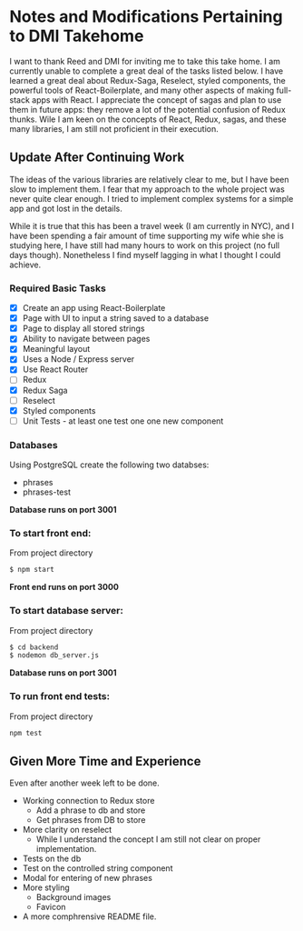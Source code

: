 # Notes and Modifications Pertaining to DMI Takehome

I want to thank Reed and DMI for inviting me to take this take home. I am currently unable to complete a great deal of the tasks listed below. I have learned a great deal about Redux-Saga, Reselect, styled components, the powerful tools of React-Boilerplate, and many other aspects of making full-stack apps with React. I appreciate the concept of sagas and plan to use them in future apps: they remove a lot of the potential confusion of Redux thunks. Wile I am keen on the concepts of React, Redux, sagas, and these many libraries, I am still not proficient in their execution.

## Update After Continuing Work

The ideas of the various libraries are relatively clear to me, but I have been slow to implement them. I fear that my approach to the whole project was never quite clear enough. I tried to implement complex systems for a simple app and got lost in the details.

While it is true that this has been a travel week (I am currently in NYC), and I have been spending a fair amount of time supporting my wife whie she is studying here, I have still had many hours to work on this project (no full days though). Nonetheless I find myself lagging in what I thought I could achieve.

### Required Basic Tasks
- [X] Create an app using React-Boilerplate
- [X] Page with UI to input a string saved to a database
- [X] Page to display all stored strings
- [X] Ability to navigate between pages
- [X] Meaningful layout
- [X] Uses a Node / Express server
- [X] Use React Router
- [ ] Redux
- [X] Redux Saga
- [ ] Reselect
- [X] Styled components
- [ ] Unit Tests - at least one test one one new component

### Databases
Using PostgreSQL create the following two databses:
- phrases
- phrases-test

**Database runs on port 3001**

### To start front end:
From project directory
```sh
$ npm start
```
**Front end runs on port 3000**

### To start database server:
From project directory
```sh
$ cd backend
$ nodemon db_server.js
```
**Database runs on port 3001**

### To run front end tests:
From project directory
```sh
npm test
```

## Given More Time and Experience
Even after another week left to be done.
- Working connection to Redux store
    - Add a phrase to db and store
    - Get phrases from DB to store
- More clarity on reselect
    - While I understand the concept I am still not clear on proper implementation.
- Tests on the db
- Test on the controlled string component
- Modal for entering of new phrases
- More styling
  - Background images
  - Favicon
- A more comphrensive README file.
